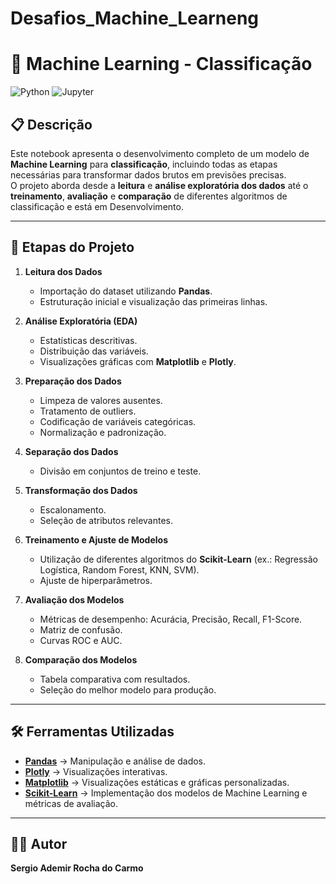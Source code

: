 # Desafios_Machine_Learneng

# 🧠 Machine Learning - Classificação

![Python](https://img.shields.io/badge/Python-3776AB?style=for-the-badge&logo=python&logoColor=white)
![Jupyter](https://img.shields.io/badge/Jupyter-F37626?style=for-the-badge&logo=jupyter&logoColor=white)

## 📋 Descrição
Este notebook apresenta o desenvolvimento completo de um modelo de **Machine Learning** para **classificação**, incluindo todas as etapas necessárias para transformar dados brutos em previsões precisas.  
O projeto aborda desde a **leitura** e **análise exploratória dos dados** até o **treinamento**, **avaliação** e **comparação** de diferentes algoritmos de classificação e está em Desenvolvimento.

---

## 📂 Etapas do Projeto

1. **Leitura dos Dados**  
   - Importação do dataset utilizando **Pandas**.
   - Estruturação inicial e visualização das primeiras linhas.

2. **Análise Exploratória (EDA)**  
   - Estatísticas descritivas.
   - Distribuição das variáveis.
   - Visualizações gráficas com **Matplotlib** e **Plotly**.

3. **Preparação dos Dados**  
   - Limpeza de valores ausentes.
   - Tratamento de outliers.
   - Codificação de variáveis categóricas.
   - Normalização e padronização.

4. **Separação dos Dados**  
   - Divisão em conjuntos de treino e teste.

5. **Transformação dos Dados**  
   - Escalonamento.
   - Seleção de atributos relevantes.

6. **Treinamento e Ajuste de Modelos**  
   - Utilização de diferentes algoritmos do **Scikit-Learn** (ex.: Regressão Logística, Random Forest, KNN, SVM).
   - Ajuste de hiperparâmetros.

7. **Avaliação dos Modelos**  
   - Métricas de desempenho: Acurácia, Precisão, Recall, F1-Score.
   - Matriz de confusão.
   - Curvas ROC e AUC.

8. **Comparação dos Modelos**  
   - Tabela comparativa com resultados.
   - Seleção do melhor modelo para produção.

---

## 🛠 Ferramentas Utilizadas
- **[Pandas](https://pandas.pydata.org/)** → Manipulação e análise de dados.  
- **[Plotly](https://plotly.com/)** → Visualizações interativas.  
- **[Matplotlib](https://matplotlib.org/)** → Visualizações estáticas e gráficas personalizadas.  
- **[Scikit-Learn](https://scikit-learn.org/)** → Implementação dos modelos de Machine Learning e métricas de avaliação.

---

## 👨‍💻 Autor
**Sergio Ademir Rocha do Carmo**
